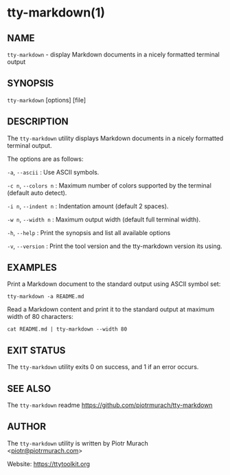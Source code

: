 # tty-markdown(1)

## NAME

`tty-markdown` - display Markdown documents in a nicely formatted terminal output

## SYNOPSIS

`tty-markdown` \[options\] \[file\]

## DESCRIPTION

The `tty-markdown` utility displays Markdown documents in a nicely formatted terminal output.

The options are as follows:

`-a`, `--ascii`
: Use ASCII symbols.

`-c n`, `--colors n`
: Maximum number of colors supported by the terminal (default auto detect).

`-i n`, `--indent n`
: Indentation amount (default 2 spaces).

`-w n`, `--width n`
: Maximum output width (default full terminal width).

`-h`, `--help`
: Print the synopsis and list all available options

`-v`, `--version`
: Print the tool version and the tty-markdown version its using.

## EXAMPLES

Print a Markdown document to the standard output using ASCII symbol set:

```
tty-markdown -a README.md
```

Read a Markdown content and print it to the standard output at maximum width of 80 characters:

```
cat README.md | tty-markdown --width 80
```

## EXIT STATUS

The `tty-markdown` utility exits 0 on success, and 1 if an error occurs.

## SEE ALSO

The `tty-markdown` readme https://github.com/piotrmurach/tty-markdown

## AUTHOR

The `tty-markdown` utility is written by Piotr Murach \<piotr@piotrmurach.com\>

Website: https://ttytoolkit.org

